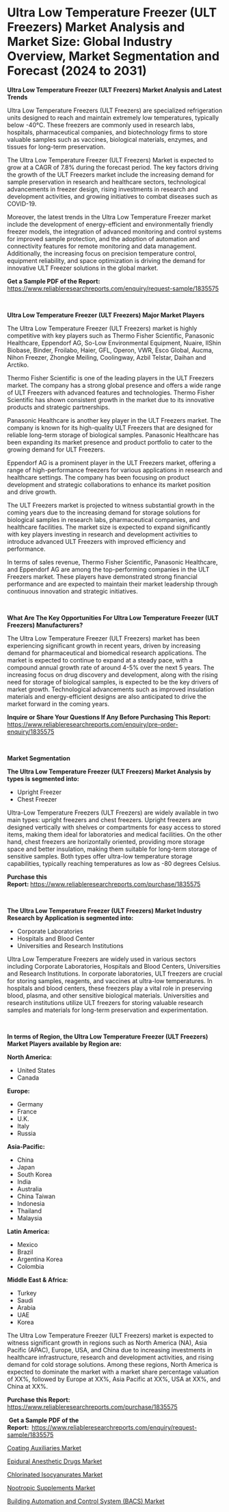 <p><h1>Ultra Low Temperature Freezer (ULT Freezers) Market Analysis and Market Size: Global Industry Overview, Market Segmentation and Forecast (2024 to 2031)</h1></p><p><strong>Ultra Low Temperature Freezer (ULT Freezers) Market Analysis and Latest Trends</strong></p>
<p><p>Ultra Low Temperature Freezers (ULT Freezers) are specialized refrigeration units designed to reach and maintain extremely low temperatures, typically below -40°C. These freezers are commonly used in research labs, hospitals, pharmaceutical companies, and biotechnology firms to store valuable samples such as vaccines, biological materials, enzymes, and tissues for long-term preservation.</p><p>The Ultra Low Temperature Freezer (ULT Freezers) Market is expected to grow at a CAGR of 7.8% during the forecast period. The key factors driving the growth of the ULT Freezers market include the increasing demand for sample preservation in research and healthcare sectors, technological advancements in freezer design, rising investments in research and development activities, and growing initiatives to combat diseases such as COVID-19.</p><p>Moreover, the latest trends in the Ultra Low Temperature Freezer market include the development of energy-efficient and environmentally friendly freezer models, the integration of advanced monitoring and control systems for improved sample protection, and the adoption of automation and connectivity features for remote monitoring and data management. Additionally, the increasing focus on precision temperature control, equipment reliability, and space optimization is driving the demand for innovative ULT Freezer solutions in the global market.</p></p>
<p><strong>Get a Sample PDF of the Report:&nbsp;</strong> <a href="https://www.reliableresearchreports.com/enquiry/request-sample/1835575">https://www.reliableresearchreports.com/enquiry/request-sample/1835575</a></p>
<p>&nbsp;</p>
<p><strong>Ultra Low Temperature Freezer (ULT Freezers) Major Market Players</strong></p>
<p><p>The Ultra Low Temperature Freezer (ULT Freezers) market is highly competitive with key players such as Thermo Fisher Scientific, Panasonic Healthcare, Eppendorf AG, So-Low Environmental Equipment, Nuaire, IlShin Biobase, Binder, Froilabo, Haier, GFL, Operon, VWR, Esco Global, Aucma, Nihon Freezer, Zhongke Meiling, Coolingway, Azbil Telstar, Daihan and Arctiko.</p><p>Thermo Fisher Scientific is one of the leading players in the ULT Freezers market. The company has a strong global presence and offers a wide range of ULT Freezers with advanced features and technologies. Thermo Fisher Scientific has shown consistent growth in the market due to its innovative products and strategic partnerships.</p><p>Panasonic Healthcare is another key player in the ULT Freezers market. The company is known for its high-quality ULT Freezers that are designed for reliable long-term storage of biological samples. Panasonic Healthcare has been expanding its market presence and product portfolio to cater to the growing demand for ULT Freezers.</p><p>Eppendorf AG is a prominent player in the ULT Freezers market, offering a range of high-performance freezers for various applications in research and healthcare settings. The company has been focusing on product development and strategic collaborations to enhance its market position and drive growth.</p><p>The ULT Freezers market is projected to witness substantial growth in the coming years due to the increasing demand for storage solutions for biological samples in research labs, pharmaceutical companies, and healthcare facilities. The market size is expected to expand significantly with key players investing in research and development activities to introduce advanced ULT Freezers with improved efficiency and performance.</p><p>In terms of sales revenue, Thermo Fisher Scientific, Panasonic Healthcare, and Eppendorf AG are among the top-performing companies in the ULT Freezers market. These players have demonstrated strong financial performance and are expected to maintain their market leadership through continuous innovation and strategic initiatives.</p></p>
<p>&nbsp;</p>
<p><strong>What Are The Key Opportunities For Ultra Low Temperature Freezer (ULT Freezers) Manufacturers?</strong></p>
<p><p>The Ultra Low Temperature Freezer (ULT Freezers) market has been experiencing significant growth in recent years, driven by increasing demand for pharmaceutical and biomedical research applications. The market is expected to continue to expand at a steady pace, with a compound annual growth rate of around 4-5% over the next 5 years. The increasing focus on drug discovery and development, along with the rising need for storage of biological samples, is expected to be the key drivers of market growth. Technological advancements such as improved insulation materials and energy-efficient designs are also anticipated to drive the market forward in the coming years.</p></p>
<p><strong>Inquire or Share Your Questions If Any Before Purchasing This Report:</strong> <a href="https://www.reliableresearchreports.com/enquiry/pre-order-enquiry/1835575">https://www.reliableresearchreports.com/enquiry/pre-order-enquiry/1835575</a></p>
<p>&nbsp;</p>
<p><strong>Market Segmentation</strong></p>
<p><strong>The Ultra Low Temperature Freezer (ULT Freezers) Market Analysis by types is segmented into:</strong></p>
<p><ul><li>Upright Freezer</li><li>Chest Freezer</li></ul></p>
<p><p>Ultra-Low Temperature Freezers (ULT Freezers) are widely available in two main types: upright freezers and chest freezers. Upright freezers are designed vertically with shelves or compartments for easy access to stored items, making them ideal for laboratories and medical facilities. On the other hand, chest freezers are horizontally oriented, providing more storage space and better insulation, making them suitable for long-term storage of sensitive samples. Both types offer ultra-low temperature storage capabilities, typically reaching temperatures as low as -80 degrees Celsius.</p></p>
<p><strong>Purchase this Report:&nbsp;</strong><a href="https://www.reliableresearchreports.com/purchase/1835575">https://www.reliableresearchreports.com/purchase/1835575</a></p>
<p>&nbsp;</p>
<p><strong>The Ultra Low Temperature Freezer (ULT Freezers) Market Industry Research by Application is segmented into:</strong></p>
<p><ul><li>Corporate Laboratories</li><li>Hospitals and Blood Center</li><li>Universities and Research Institutions</li></ul></p>
<p><p>Ultra Low Temperature Freezers are widely used in various sectors including Corporate Laboratories, Hospitals and Blood Centers, Universities and Research Institutions. In corporate laboratories, ULT freezers are crucial for storing samples, reagents, and vaccines at ultra-low temperatures. In hospitals and blood centers, these freezers play a vital role in preserving blood, plasma, and other sensitive biological materials. Universities and research institutions utilize ULT freezers for storing valuable research samples and materials for long-term preservation and experimentation.</p></p>
<p>&nbsp;</p>
<p><strong>In terms of Region, the Ultra Low Temperature Freezer (ULT Freezers) Market Players available by Region are:</strong></p>
<p>
    <p> <strong> North America: </strong>
        <ul>
            <li>United States</li>
            <li>Canada</li>
        </ul>
        </p> 
    <p> <strong> Europe: </strong>
        <ul>
            <li>Germany</li>
            <li>France</li>
            <li>U.K.</li>
            <li>Italy</li>
            <li>Russia</li>
        </ul>
        </p> 
    <p> <strong> Asia-Pacific: </strong>
        <ul>
            <li>China</li>
            <li>Japan</li>
            <li>South Korea</li>
            <li>India</li>
            <li>Australia</li>
            <li>China Taiwan</li>
            <li>Indonesia</li>
            <li>Thailand</li>
            <li>Malaysia</li>
        </ul>
        </p> 
    <p> <strong> Latin America: </strong>
        <ul>
            <li>Mexico</li>
            <li>Brazil</li>
            <li>Argentina Korea</li>
            <li>Colombia</li>
        </ul>
        </p> 
    <p> <strong> Middle East & Africa: </strong>
        <ul>
            <li>Turkey</li>
            <li>Saudi</li>
            <li>Arabia</li>
            <li>UAE</li>
            <li>Korea</li>
        </ul>
    </p>
    </p>
<p><p>The Ultra Low Temperature Freezer (ULT Freezers) market is expected to witness significant growth in regions such as North America (NA), Asia Pacific (APAC), Europe, USA, and China due to increasing investments in healthcare infrastructure, research and development activities, and rising demand for cold storage solutions. Among these regions, North America is expected to dominate the market with a market share percentage valuation of XX%, followed by Europe at XX%, Asia Pacific at XX%, USA at XX%, and China at XX%.</p></p>
<p><strong>Purchase this Report: </strong><a href="https://www.reliableresearchreports.com/purchase/1835575">https://www.reliableresearchreports.com/purchase/1835575</a></p>
<p>&nbsp;<strong>Get a Sample PDF of the Report:&nbsp;&nbsp;</strong><a href="https://www.reliableresearchreports.com/enquiry/request-sample/1835575">https://www.reliableresearchreports.com/enquiry/request-sample/1835575</a></p>
<p><strong></strong></p>
<p><p><a href="https://issuu.com/reportprime-2/docs/coating-auxiliaries-market-size-2030.pptx">Coating Auxiliaries Market</a></p><p><a href="https://medium.com/@markuspagac2023/epidural-anesthetic-drugs-market-share-evolution-and-market-growth-trends-2024-2031-34bde63917de">Epidural Anesthetic Drugs Market</a></p><p><a href="https://issuu.com/reportprime-2/docs/chlorinated-isocyanurates-market-size-2030.pptx">Chlorinated Isocyanurates Market</a></p><p><a href="https://medium.com/@markuspagac2023/nootropic-supplements-market-size-market-outlook-and-market-forecast-2024-to-2031-1f06b7b7c50e">Nootropic Supplements Market</a></p><p><a href="https://github.com/castoriffic/Market-Research-Report-List-3/blob/main/building-automation-and-control-system-bacs-market.md">Building Automation and Control System (BACS) Market</a></p></p>